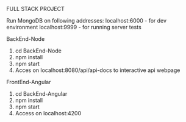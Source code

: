 FULL STACK PROJECT

Run MongoDB on following addresses:
localhost:6000 - for dev environment
localhost:9999 - for running server tests

BackEnd-Node
1) cd BackEnd-Node
2) npm install
3) npm start
4) Acces on localhost:8080/api/api-docs to interactive api webpage

FrontEnd-Angular
1) cd BackEnd-Angular
2) npm install
3) npm start
4) Access on localhost:4200
